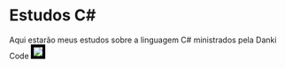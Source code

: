# Estudos C#
Aqui estarão meus estudos sobre a linguagem C# ministrados pela Danki Code  <img style= "border: 5px solid black; height = 100;" src ="![image](https://github.com/user-attachments/assets/e39134c5-eddc-43b2-a891-b81baed634bb)" />
